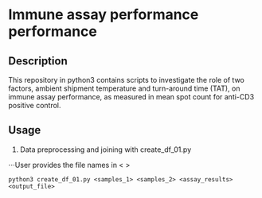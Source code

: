 # Immune assay performance performance

## Description
This repository in python3 contains scripts to investigate the role of two factors, ambient shipment temperature and turn-around time (TAT), on immune assay performance, as measured in mean spot count for anti-CD3 positive control.

## Usage

1. Data preprocessing and joining with create_df_01.py

⋅⋅⋅User provides the file names in < >


```
python3 create_df_01.py <samples_1> <samples_2> <assay_results> <output_file>
```

